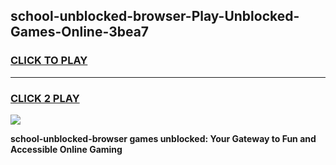 
## school-unblocked-browser-Play-Unblocked-Games-Online-3bea7
<h3>
<a href="https://premium76.site?title=school-unblocked-browser&ref=25A">CLICK TO PLAY</a></h3>
<hr>

<h3>
<a href="https://premium76.site?title=school-unblocked-browser&ref=25A">CLICK 2 PLAY</a>
  
</h3>

<a href="https://premium76.site?title=school-unblocked-browser&ref=25A"><img src="https://clearcache.store/games.png"></a>


**school-unblocked-browser games unblocked: Your Gateway to Fun and Accessible Online Gaming**

